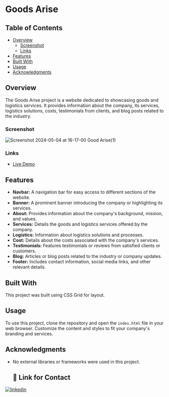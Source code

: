 
# Goods Arise

## Table of Contents

- [Overview](#overview)
  - [Screenshot](#screenshot)
  - [Links](#links)
- [Features](#features)
- [Built With](#built-with)
- [Usage](#usage)
- [Acknowledgments](#acknowledgments)

## Overview

The Goods Arise project is a website dedicated to showcasing goods and logistics services. It provides information about the company, its services, logistics solutions, costs, testimonials from clients, and blog posts related to the industry.

### Screenshot

![Screenshot 2024-05-04 at 16-17-00 Good Arise(1)](https://github.com/manikandaraj-T-N/project-5-for-frontend/assets/93505267/fe7ca67c-2023-402f-8a8f-c0711939c519)

### Links

- [Live Demo]() 

## Features

- **Navbar:** A navigation bar for easy access to different sections of the website.
- **Banner:** A prominent banner introducing the company or highlighting its services.
- **About:** Provides information about the company's background, mission, and values.
- **Services:** Details the goods and logistics services offered by the company.
- **Logistics:** Information about logistics solutions and processes.
- **Cost:** Details about the costs associated with the company's services.
- **Testimonials:** Features testimonials or reviews from satisfied clients or customers.
- **Blog:** Articles or blog posts related to the industry or company updates.
- **Footer:** Includes contact information, social media links, and other relevant details.

## Built With

This project was built using CSS Grid for layout.

## Usage

To use this project, clone the repository and open the `index.html` file in your web browser. Customize the content and styles to fit your company's branding and services.


## Acknowledgments

- No external libraries or frameworks were used in this project.

  ## 🔗 Link for Contact

[![linkedin](https://img.shields.io/badge/linkedin-0A66C2?style=for-the-badge&logo=linkedin&logoColor=white)](https://www.linkedin.com/in/manikandaraj-t-n-834189173/)

